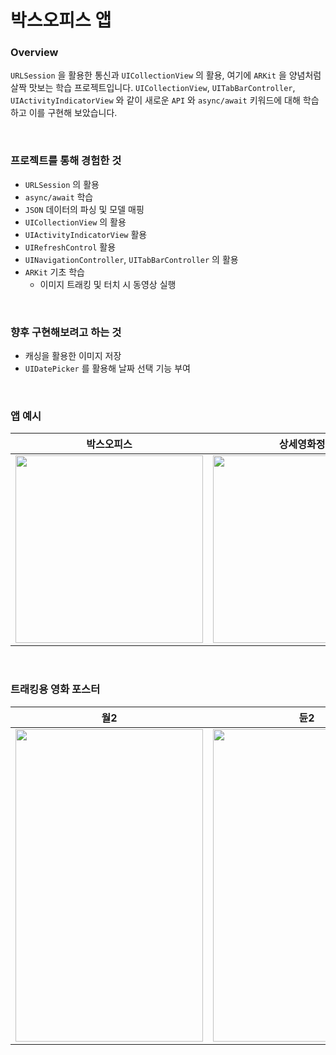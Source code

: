 # 박스오피스 앱

### Overview

`URLSession` 을 활용한 통신과 `UICollectionView` 의 활용, 여기에 `ARKit` 을 양념처럼 살짝 맛보는 학습 프로젝트입니다.
`UICollectionView`, `UITabBarController`, `UIActivityIndicatorView` 와 같이 새로운 `API` 와 `async/await` 키워드에 대해 학습하고 이를 구현해 보았습니다.

<br/>

### 프로젝트를 통해 경험한 것
- `URLSession` 의 활용
- `async/await` 학습
- `JSON` 데이터의 파싱 및 모델 매핑
- `UICollectionView` 의 활용
- `UIActivityIndicatorView` 활용
- `UIRefreshControl` 활용
- `UINavigationController`, `UITabBarController` 의 활용
- `ARKit` 기초 학습
  - 이미지 트래킹 및 터치 시 동영상 실행

<br/>

### 향후 구현해보려고 하는 것
- 캐싱을 활용한 이미지 저장
- `UIDatePicker` 를 활용해 날짜 선택 기능 부여

<br/>

### 앱 예시
|박스오피스|상세영화정보|트레일러 검색|
|---|---|---|
|<img src="https://github.com/eensungkim/ios-box-office/assets/73898006/fe0290f0-9310-4958-a3ad-b92a05fb1406" width="300"/>|<img src="https://github.com/eensungkim/ios-box-office/assets/73898006/4a74ae16-19ec-469e-bc4d-06847d12ab42" width="300"/>|<img src="https://github.com/eensungkim/ios-box-office/assets/73898006/67fd5c85-9a75-4f9e-8f67-09089ba67f11" width="300"/>|

<br/>

### 트래킹용 영화 포스터
|월2|듄2|파묘|
|---|---|---|
|<img src="https://drive.google.com/uc?export=download&id=1i-SeIOFpiWk7BUMSmAmYMPspIvOKfCZh" width="300" height="500"/>|<img src="https://upload.wikimedia.org/wikipedia/en/5/52/Dune_Part_Two_poster.jpeg?20240201000109" width="300" height="500"/>|<img src="https://drive.google.com/uc?export=download&id=1RPgw8CDOzGYPrJFNlq-AAUup0rT6Yoi3" width="300" height="500"/>|
  


